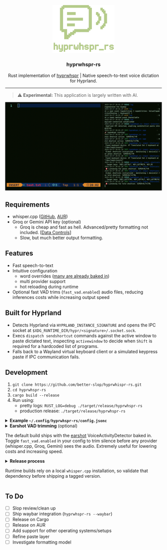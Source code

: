 <div align="center">
  <img src="assets/logo.png" alt="hyprwhspr-rs logo" width="200" />
  <h3>hyprwhspr-rs</h3>
  <p>Rust implementation of <a href="https://github.com/goodroot/hyprwhspr">hyprwhspr</a> | Native speech-to-text voice dictation for Hyprland.</p>
</div>
<hr />

> ⚠️ **Experimental:** This application is largely written with AI.

![hyprwhspr-rs demo](assets/hyprwhspr-rs-demo.gif)

## Requirements

- whisper.cpp ([GitHub](https://github.com/ggml-org/whisper.cpp), [AUR](https://aur.archlinux.org/packages/whisper.cpp))
- Groq or Gemini API key (optional)
  - Groq is cheap and fast as hell. Advanced/pretty formatting not included. [[Data Controls](https://console.groq.com/settings/data-controls)]
  - Slow, but much better output formatting.

## Features

- Fast speech-to-text
- Intuitive configuration
  - word overrides ([many are already baked in](https://github.com/better-slop/hyprwhspr-rs/blob/58f192b5a69a3d334b9a3d547b3ef5dd350c8678/src/input/injector.rs#L423-L639))
  - multi provider support
  - hot reloading during runtime
- Optional fast VAD trims (`fast_vad.enabled`) audio files, reducing inferences costs while increasing output speed

## Built for Hyprland

- Detects Hyprland via `HYPRLAND_INSTANCE_SIGNATURE` and opens the IPC socket at `$XDG_RUNTIME_DIR/hypr/<signature>/.socket.sock`.
- Execs `dispatch sendshortcut` commands against the active window to paste dictated text, inspecting `activewindow` to decide when `Shift` is required for a hardcoded list of programs.
- Falls back to a Wayland virtual keyboard client or a simulated keypress paste if IPC communication fails.

## Development

1. `git clone https://github.com/better-slop/hyprwhispr-rs.git`
2. `cd hyprwhspr-rs`
3. `cargo build --release`
4. Run using:
    - pretty logs: `RUST_LOG=debug ./target/release/hyprwhspr-rs`
    - production release: `./target/release/hyprwhspr-rs`

<details>
  <summary><strong>Example <code>~/.config/hyprwhspr-rs/config.jsonc</code></strong></summary>

```jsonc
{
  "shortcuts": {
    "press": "SUPER+ALT+D",
    "hold": "SUPER+ALT+CTRL",
  },
  "word_overrides": {
    "under score": "_",
    "em dash": "—",
    "equal": "=",
    "at sign": "@",
    "pound": "#",
    "hashtag": "#",
    "hash tag": "#",
    "newline": "\n",
    "Omarkey": "Omarchy",
    "dot": ".",
    "Hyperland": "hyprland",
    "hyperland": "hyprland",
  },
  "audio_feedback": true, // Play start/stop sounds while recording
  "start_sound_volume": 0.1, // 0.1 - 1.0
  "stop_sound_volume": 0.1, // 0.1 - 1.0
  "start_sound_path": null, // Optional custom audio asset overrides
  "stop_sound_path": null, // Optional custom audio asset overrides
  "auto_copy_clipboard": true, // Automatically copy the final transcription to the clipboard
  "shift_paste": false, // Whether to force shift paste
  "paste_hints": {
    "shift": [
      // Optional list of Hyprland window classes that should always paste with Ctrl+Shift+V
    ]
  },
  "audio_device": null, // Force a specific input device index (null uses system default)
  "fast_vad": {
    "enabled": false, // Enable Earshot fast VAD trimming
    "profile": "aggressive", // quality | low_bitrate | aggressive | very_aggressive (lowercase only, serde-enforced; default aggressive)
    "min_speech_ms": 120, // Minimum detected speech before keeping a segment
    "silence_timeout_ms": 500, // Drop silence longer than this (ms)
    "pre_roll_ms": 120, // Audio to keep before speech to avoid clipping words
    "post_roll_ms": 150, // Audio to keep after speech before trimming
    "volatility_window": 24, // Frames observed for adaptive aggressiveness (30 ms per frame, matches FRAME_MS in src/audio/vad.rs)
    "volatility_increase_threshold": 0.35, // Bump profile when toggles exceed this ratio
    "volatility_decrease_threshold": 0.12 // Relax profile when toggles stay below this ratio
  },
  "transcription": {
    "provider": "whisper_cpp", // whisper_cpp | groq | gemini
    "request_timeout_secs": 45,
    "max_retries": 2,
    "whisper_cpp": {
      "prompt": "Transcribe as technical documentation with proper capitalization, acronyms, and technical terminology. Do not add punctuation.",
      "model": "large-v3-turbo-q8_0", // Whisper model to use (must exist in specified directories)
      "threads": 4, // CPU threads dedicated to whisper.cpp
      "gpu_layers": 999, // Number of layers to keep on GPU (999 = auto/GPU preferred)
      "fallback_cli": false, // Fallback to whisper-cli (uses CPU)
      "no_speech_threshold": 0.6, // Whisper's "no speech" confidence gate
      "models_dirs": [
        "~/.config/hyprwhspr-rs/models"
      ], // Directories to search for models
      "vad": {
        "enabled": false, // Toggle whisper-cli's native Silero VAD
        "model": "ggml-silero-v5.1.2.bin", // Path or filename for the ggml Silero VAD model
        // Probability threshold for deciding a frame is speech. Higher = fewer false positives, but may miss quiet speech.
        "threshold": 0.5,
        // Minimum contiguous speech duration (ms) to accept. Increase to ignore quick clicks/taps.
        "min_speech_ms": 250,
        // Minimum silence gap (ms) required to end a speech segment. Raise if mid-sentence pauses are being split.
        "min_silence_ms": 120,
        // Maximum speech duration (seconds) before forcing a cut. Use Infinity to leave unlimited.
        "max_speech_s": 15.0,
        // Extra padding (ms) added before/after detected speech so words aren't clipped.
        "speech_pad_ms": 80,
        // Overlap ratio between segments. Higher overlap helps smooth transitions at the cost of a little extra decode time.
        "samples_overlap": 0.1
      }
    },
    "groq": {
      "model": "whisper-large-v3-turbo",
      "endpoint": "https://api.groq.com/openai/v1/audio/transcriptions",
      "prompt": "Transcribe as technical documentation with proper capitalization, acronyms, and technical terminology. Do not add punctuation."
    },
    "gemini": {
      "model": "gemini-2.5-flash-preview-09-2025",
      "endpoint": "https://generativelanguage.googleapis.com/v1beta/models",
      "temperature": 0.0,
      "max_output_tokens": 1024,
      "prompt": "Transcribe as technical documentation with proper capitalization, acronyms, and technical terminology. Do not add punctuation."
    }
  }
}
```

</details>

<details>
  <summary>
    <strong>Earshot VAD trimming</strong> (optional)
    <p>The default build ships with the <a href="https://crates.io/crates/earshot">earshot</a> VoiceActivityDetector baked in. Toggle <code>fast_vad.enabled</code> in your config to trim silence before any provider (whisper.cpp, Groq, Gemini) sees the audio. Extremely useful for lowering costs and increasing speed.</p>
  </summary>

- Operates on the 16 kHz PCM emitted by the capture layer and shares the trimmed buffer across all providers.
- Drops silent stretches longer than the configured timeout while keeping configurable pre-roll and post-roll padding so
  word edges remain intact.
- Adapts Earshot’s aggressiveness based on recent speech/silence volatility—fewer uploads when the room is noisy.
- If an entire recording is silent, the app short-circuits the upload path instead of dispatching an empty request.

All other fields in the `fast_vad` block map directly to the trimmer’s behaviour, so you can tune aggressiveness without
recompiling.

</details>

<details>
  <summary>
    <strong>Release process</strong>
    <p>Runtime builds rely on a local <code>whisper.cpp</code> installation, so validate that dependency before shipping a tagged version.</p>
  </summary>

1. Install the tooling once: `cargo install cargo-release git-cliff`.
2. For prereleases run `cargo release --no-dev-version --pre-release alpha` (append `--execute` when ready to push). This updates the changelog, creates the tag (`vX.Y.Z-alpha.N`), and prepares artifacts.
3. Push with `git push --follow-tags`. The `release` workflow builds the binary, publishes the GitHub prerelease, and attaches the tarball plus checksum.
4. When stabilizing, run `cargo release --execute` to cut, tag, and push the final version. The same workflow publishes the crate to crates.io because stable tags omit the prerelease suffix.

> Define `CRATES_IO_TOKEN` in the repository secrets with publish-only permissions so the workflow can push stable releases to crates.io.

</details>

## To Do

- [ ] Slop review/clean up
- [ ] Ship waybar integration (`hyprwhspr-rs --waybar`)
- [ ] Release on Cargo
- [ ] Release on AUR
- [ ] Add support for other operating systems/setups
- [ ] Refine paste layer
- [ ] Investigate formatting model
